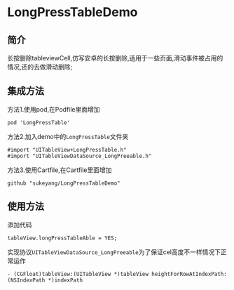 # LongPressTableDemo

## 简介
长按删除tableviewCell,仿写安卓的长按删除,适用于一些页面,滑动事件被占用的情况,还的去做滑动删除;

## 集成方法
方法1.使用pod,在Podfile里面增加

```
pod 'LongPressTable'
```
方法2.加入demo中的`LongPressTable`文件夹

```
#import "UITableView+LongPressTable.h"
#import "UITableViewDataSource_LongPreeable.h"
```
方法3.使用Cartfile,在Cartfile里面增加

```
github "sukeyang/LongPressTableDemo" 
```

## 使用方法
添加代码

```
tableView.longPressTableAble = YES;
```

实现协议`UITableViewDataSource_LongPreeable`为了保证cel高度不一样情况下正常运作

```
- (CGFloat)tableView:(UITableView *)tableView heightForRowAtIndexPath:(NSIndexPath *)indexPath
```


